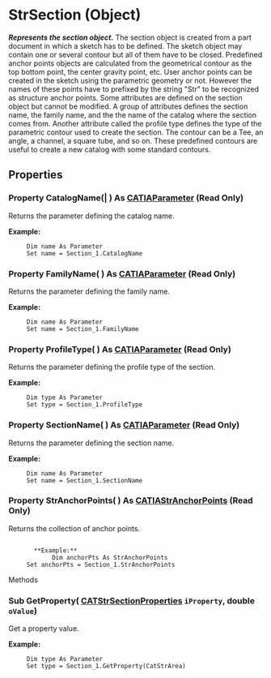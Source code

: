 # StrSection (Object)

**_Represents the section object._**
The section object is created from a part document in which a sketch has to be defined.
The sketch object may contain one or several contour but all of them have to be closed.
Predefined anchor points objects are calculated from the geometrical contour as the top bottom point, the center gravity point, etc.
User anchor points can be created in the sketch using the parametric geometry or not. However the names of these points have to prefixed by the string "Str" to be recognized as structure anchor points.
Some attributes are defined on the section object but cannot be modified.
A group of attributes defines the section name, the family name, and the the name of the catalog where the section comes from.
Another attribute called the profile type defines the type of the parametric contour used to create the section. The contour can be a Tee, an angle, a channel, a square tube, and so on. These predefined contours are useful to create a new catalog with some standard contours.

## Properties

### Property **CatalogName**(| ) As [CATIAParameter](../KnowledgeInterfaces/interface_Parameter_17963.md) (Read Only)

   Returns the parameter defining the catalog name.

**Example:**

```VBScript
     Dim name As Parameter
     Set name = Section_1.CatalogName

```

### Property **FamilyName**( ) As [CATIAParameter](../KnowledgeInterfaces/interface_Parameter_17963.md) (Read Only)

   Returns the parameter defining the family name.

**Example:**

```VBScript
     Dim name As Parameter
     Set name = Section_1.FamilyName

```

### Property **ProfileType**( ) As [CATIAParameter](../KnowledgeInterfaces/interface_Parameter_17963.md) (Read Only)

   Returns the parameter defining the profile type of the section.

**Example:**

```VBScript
     Dim type As Parameter
     Set type = Section_1.ProfileType

```

### Property **SectionName**( ) As [CATIAParameter](../KnowledgeInterfaces/interface_Parameter_17963.md) (Read Only)

   Returns the parameter defining the section name.

**Example:**

```VBScript
     Dim name As Parameter
     Set name = Section_1.SectionName

```

### Property **StrAnchorPoints**( ) As [CATIAStrAnchorPoints](../StructureInterfaces/interface_StrAnchorPoints_48821.md) (Read Only)

   Returns the collection of anchor points.

```VBScript

       **Example:**
            Dim anchorPts As StrAnchorPoints
     Set anchorPts = Section_1.StrAnchorPoints

```

Methods

### Sub **GetProperty**( [CATStrSectionProperties](../StructureInterfaces/enum_CATStrSectionProperties_112005.md)  `iProperty`,  double  `oValue`)

   Get a property value.

**Example:**

```VBScript
     Dim type As Parameter
     Set type = Section_1.GetProperty(CatStrArea)

```